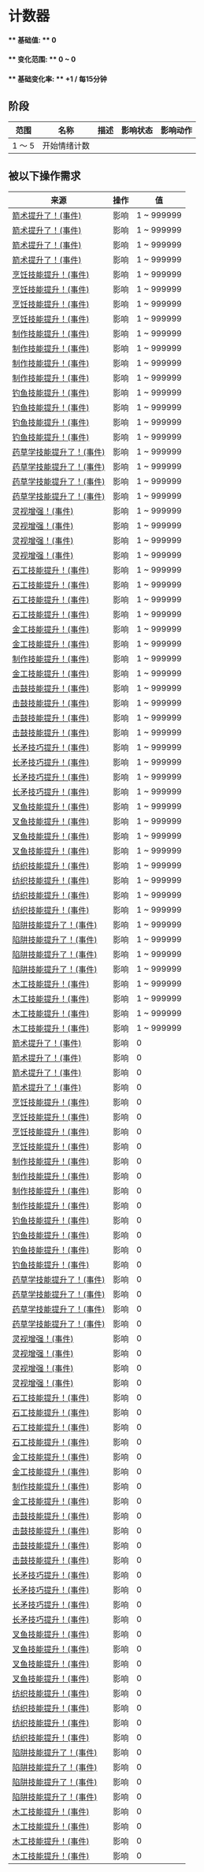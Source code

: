# 计数器  
#### ** 基础值: ** 0   
#### ** 变化范围: ** 0 ~ 0  
#### ** 基础变化率: ** +1 / 每15分钟   
## 阶段  
范围  |  名称  |  描述  |  影响状态  |  影响动作  
----  |  ----  |  ----  |  ----  |  ----  
1 ～ 5  |  开始情绪计数  |    |    |    
## 被以下操作需求  
来源  |  操作  |  值  
----  |  ----  |  ----  
[箭术提升了！(事件)](Event_SkillArchery1.md)  |  影响  |  1 ~ 999999  
[箭术提升了！(事件)](Event_SkillArchery2.md)  |  影响  |  1 ~ 999999  
[箭术提升了！(事件)](Event_SkillArchery3.md)  |  影响  |  1 ~ 999999  
[箭术提升了！(事件)](Event_SkillArchery4.md)  |  影响  |  1 ~ 999999  
[烹饪技能提升！(事件)](Event_SkillCooking1.md)  |  影响  |  1 ~ 999999  
[烹饪技能提升！(事件)](Event_SkillCooking2.md)  |  影响  |  1 ~ 999999  
[烹饪技能提升！(事件)](Event_SkillCooking3.md)  |  影响  |  1 ~ 999999  
[烹饪技能提升！(事件)](Event_SkillCooking4.md)  |  影响  |  1 ~ 999999  
[制作技能提升！(事件)](Event_SkillCrafting1.md)  |  影响  |  1 ~ 999999  
[制作技能提升！(事件)](Event_SkillCrafting2.md)  |  影响  |  1 ~ 999999  
[制作技能提升！(事件)](Event_SkillCrafting3.md)  |  影响  |  1 ~ 999999  
[制作技能提升！(事件)](Event_SkillCrafting4.md)  |  影响  |  1 ~ 999999  
[钓鱼技能提升！(事件)](Event_SkillFishing1.md)  |  影响  |  1 ~ 999999  
[钓鱼技能提升！(事件)](Event_SkillFishing2.md)  |  影响  |  1 ~ 999999  
[钓鱼技能提升！(事件)](Event_SkillFishing3.md)  |  影响  |  1 ~ 999999  
[钓鱼技能提升！(事件)](Event_SkillFishing4.md)  |  影响  |  1 ~ 999999  
[药草学技能提升了！(事件)](Event_SkillHerbology1.md)  |  影响  |  1 ~ 999999  
[药草学技能提升了！(事件)](Event_SkillHerbology2.md)  |  影响  |  1 ~ 999999  
[药草学技能提升了！(事件)](Event_SkillHerbology3.md)  |  影响  |  1 ~ 999999  
[药草学技能提升了！(事件)](Event_SkillHerbology4.md)  |  影响  |  1 ~ 999999  
[灵视增强！(事件)](Event_SkillInsight1.md)  |  影响  |  1 ~ 999999  
[灵视增强！(事件)](Event_SkillInsight2.md)  |  影响  |  1 ~ 999999  
[灵视增强！(事件)](Event_SkillInsight3.md)  |  影响  |  1 ~ 999999  
[灵视增强！(事件)](Event_SkillInsight4.md)  |  影响  |  1 ~ 999999  
[石工技能提升！(事件)](Event_SkillKnapping1.md)  |  影响  |  1 ~ 999999  
[石工技能提升！(事件)](Event_SkillKnapping2.md)  |  影响  |  1 ~ 999999  
[石工技能提升！(事件)](Event_SkillKnapping3.md)  |  影响  |  1 ~ 999999  
[石工技能提升！(事件)](Event_SkillKnapping4.md)  |  影响  |  1 ~ 999999  
[金工技能提升！(事件)](Event_SkillMetalworking1.md)  |  影响  |  1 ~ 999999  
[金工技能提升！(事件)](Event_SkillMetalworking2.md)  |  影响  |  1 ~ 999999  
[制作技能提升！(事件)](Event_SkillMetalworking3.md)  |  影响  |  1 ~ 999999  
[金工技能提升！(事件)](Event_SkillMetalworking4.md)  |  影响  |  1 ~ 999999  
[击鼓技能提升！(事件)](Event_SkillPercussion1.md)  |  影响  |  1 ~ 999999  
[击鼓技能提升！(事件)](Event_SkillPercussion2.md)  |  影响  |  1 ~ 999999  
[击鼓技能提升！(事件)](Event_SkillPercussion3.md)  |  影响  |  1 ~ 999999  
[击鼓技能提升！(事件)](Event_SkillPercussion4.md)  |  影响  |  1 ~ 999999  
[长矛技巧提升！(事件)](Event_SkillSpearFighting1.md)  |  影响  |  1 ~ 999999  
[长矛技巧提升！(事件)](Event_SkillSpearFighting2.md)  |  影响  |  1 ~ 999999  
[长矛技巧提升！(事件)](Event_SkillSpearFighting3.md)  |  影响  |  1 ~ 999999  
[长矛技巧提升！(事件)](Event_SkillSpearFighting4.md)  |  影响  |  1 ~ 999999  
[叉鱼技能提升！(事件)](Event_SkillSpearFishing1.md)  |  影响  |  1 ~ 999999  
[叉鱼技能提升！(事件)](Event_SkillSpearFishing2.md)  |  影响  |  1 ~ 999999  
[叉鱼技能提升！(事件)](Event_SkillSpearFishing3.md)  |  影响  |  1 ~ 999999  
[叉鱼技能提升！(事件)](Event_SkillSpearFishing4.md)  |  影响  |  1 ~ 999999  
[纺织技能提升！(事件)](Event_SkillTailoring1.md)  |  影响  |  1 ~ 999999  
[纺织技能提升！(事件)](Event_SkillTailoring2.md)  |  影响  |  1 ~ 999999  
[纺织技能提升！(事件)](Event_SkillTailoring3.md)  |  影响  |  1 ~ 999999  
[纺织技能提升！(事件)](Event_SkillTailoring4.md)  |  影响  |  1 ~ 999999  
[陷阱技能提升了！(事件)](Event_SkillTrapping1.md)  |  影响  |  1 ~ 999999  
[陷阱技能提升了！(事件)](Event_SkillTrapping2.md)  |  影响  |  1 ~ 999999  
[陷阱技能提升了！(事件)](Event_SkillTrapping3.md)  |  影响  |  1 ~ 999999  
[陷阱技能提升了！(事件)](Event_SkillTrapping4.md)  |  影响  |  1 ~ 999999  
[木工技能提升！(事件)](Event_SkillWoodworking1.md)  |  影响  |  1 ~ 999999  
[木工技能提升！(事件)](Event_SkillWoodworking2.md)  |  影响  |  1 ~ 999999  
[木工技能提升！(事件)](Event_SkillWoodworking3.md)  |  影响  |  1 ~ 999999  
[木工技能提升！(事件)](Event_SkillWoodworking4.md)  |  影响  |  1 ~ 999999  
[箭术提升了！(事件)](Event_SkillArchery1.md)  |  影响  |  0  
[箭术提升了！(事件)](Event_SkillArchery2.md)  |  影响  |  0  
[箭术提升了！(事件)](Event_SkillArchery3.md)  |  影响  |  0  
[箭术提升了！(事件)](Event_SkillArchery4.md)  |  影响  |  0  
[烹饪技能提升！(事件)](Event_SkillCooking1.md)  |  影响  |  0  
[烹饪技能提升！(事件)](Event_SkillCooking2.md)  |  影响  |  0  
[烹饪技能提升！(事件)](Event_SkillCooking3.md)  |  影响  |  0  
[烹饪技能提升！(事件)](Event_SkillCooking4.md)  |  影响  |  0  
[制作技能提升！(事件)](Event_SkillCrafting1.md)  |  影响  |  0  
[制作技能提升！(事件)](Event_SkillCrafting2.md)  |  影响  |  0  
[制作技能提升！(事件)](Event_SkillCrafting3.md)  |  影响  |  0  
[制作技能提升！(事件)](Event_SkillCrafting4.md)  |  影响  |  0  
[钓鱼技能提升！(事件)](Event_SkillFishing1.md)  |  影响  |  0  
[钓鱼技能提升！(事件)](Event_SkillFishing2.md)  |  影响  |  0  
[钓鱼技能提升！(事件)](Event_SkillFishing3.md)  |  影响  |  0  
[钓鱼技能提升！(事件)](Event_SkillFishing4.md)  |  影响  |  0  
[药草学技能提升了！(事件)](Event_SkillHerbology1.md)  |  影响  |  0  
[药草学技能提升了！(事件)](Event_SkillHerbology2.md)  |  影响  |  0  
[药草学技能提升了！(事件)](Event_SkillHerbology3.md)  |  影响  |  0  
[药草学技能提升了！(事件)](Event_SkillHerbology4.md)  |  影响  |  0  
[灵视增强！(事件)](Event_SkillInsight1.md)  |  影响  |  0  
[灵视增强！(事件)](Event_SkillInsight2.md)  |  影响  |  0  
[灵视增强！(事件)](Event_SkillInsight3.md)  |  影响  |  0  
[灵视增强！(事件)](Event_SkillInsight4.md)  |  影响  |  0  
[石工技能提升！(事件)](Event_SkillKnapping1.md)  |  影响  |  0  
[石工技能提升！(事件)](Event_SkillKnapping2.md)  |  影响  |  0  
[石工技能提升！(事件)](Event_SkillKnapping3.md)  |  影响  |  0  
[石工技能提升！(事件)](Event_SkillKnapping4.md)  |  影响  |  0  
[金工技能提升！(事件)](Event_SkillMetalworking1.md)  |  影响  |  0  
[金工技能提升！(事件)](Event_SkillMetalworking2.md)  |  影响  |  0  
[制作技能提升！(事件)](Event_SkillMetalworking3.md)  |  影响  |  0  
[金工技能提升！(事件)](Event_SkillMetalworking4.md)  |  影响  |  0  
[击鼓技能提升！(事件)](Event_SkillPercussion1.md)  |  影响  |  0  
[击鼓技能提升！(事件)](Event_SkillPercussion2.md)  |  影响  |  0  
[击鼓技能提升！(事件)](Event_SkillPercussion3.md)  |  影响  |  0  
[击鼓技能提升！(事件)](Event_SkillPercussion4.md)  |  影响  |  0  
[长矛技巧提升！(事件)](Event_SkillSpearFighting1.md)  |  影响  |  0  
[长矛技巧提升！(事件)](Event_SkillSpearFighting2.md)  |  影响  |  0  
[长矛技巧提升！(事件)](Event_SkillSpearFighting3.md)  |  影响  |  0  
[长矛技巧提升！(事件)](Event_SkillSpearFighting4.md)  |  影响  |  0  
[叉鱼技能提升！(事件)](Event_SkillSpearFishing1.md)  |  影响  |  0  
[叉鱼技能提升！(事件)](Event_SkillSpearFishing2.md)  |  影响  |  0  
[叉鱼技能提升！(事件)](Event_SkillSpearFishing3.md)  |  影响  |  0  
[叉鱼技能提升！(事件)](Event_SkillSpearFishing4.md)  |  影响  |  0  
[纺织技能提升！(事件)](Event_SkillTailoring1.md)  |  影响  |  0  
[纺织技能提升！(事件)](Event_SkillTailoring2.md)  |  影响  |  0  
[纺织技能提升！(事件)](Event_SkillTailoring3.md)  |  影响  |  0  
[纺织技能提升！(事件)](Event_SkillTailoring4.md)  |  影响  |  0  
[陷阱技能提升了！(事件)](Event_SkillTrapping1.md)  |  影响  |  0  
[陷阱技能提升了！(事件)](Event_SkillTrapping2.md)  |  影响  |  0  
[陷阱技能提升了！(事件)](Event_SkillTrapping3.md)  |  影响  |  0  
[陷阱技能提升了！(事件)](Event_SkillTrapping4.md)  |  影响  |  0  
[木工技能提升！(事件)](Event_SkillWoodworking1.md)  |  影响  |  0  
[木工技能提升！(事件)](Event_SkillWoodworking2.md)  |  影响  |  0  
[木工技能提升！(事件)](Event_SkillWoodworking3.md)  |  影响  |  0  
[木工技能提升！(事件)](Event_SkillWoodworking4.md)  |  影响  |  0  


<script>document.title="计数器 - 卡牌生存百科 Card Survival Wiki";</script>
